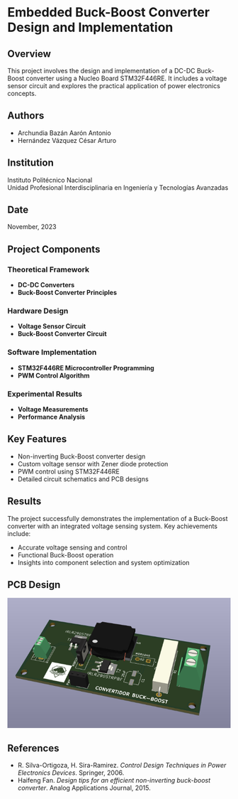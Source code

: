 # Embedded Buck-Boost Converter Design and Implementation

## Overview

This project involves the design and implementation of a DC-DC Buck-Boost converter using a Nucleo Board STM32F446RE. It includes a voltage sensor circuit and explores the practical application of power electronics concepts.

## Authors

- Archundia Bazán Aarón Antonio
- Hernández Vázquez César Arturo

## Institution

Instituto Politécnico Nacional  
Unidad Profesional Interdisciplinaria en Ingeniería y Tecnologías Avanzadas

## Date

November, 2023

## Project Components

### Theoretical Framework

- **DC-DC Converters**
- **Buck-Boost Converter Principles**

### Hardware Design

- **Voltage Sensor Circuit**
- **Buck-Boost Converter Circuit**

### Software Implementation

- **STM32F446RE Microcontroller Programming**
- **PWM Control Algorithm**

### Experimental Results

- **Voltage Measurements**
- **Performance Analysis**

## Key Features

- Non-inverting Buck-Boost converter design
- Custom voltage sensor with Zener diode protection
- PWM control using STM32F446RE
- Detailed circuit schematics and PCB designs

## Results

The project successfully demonstrates the implementation of a Buck-Boost converter with an integrated voltage sensing system. Key achievements include:

- Accurate voltage sensing and control
- Functional Buck-Boost operation
- Insights into component selection and system optimization
## PCB Design

![PCB Design](images/pcb_image.png)
## References

- R. Silva-Ortigoza, H. Sira-Ramirez. *Control Design Techniques in Power Electronics Devices*. Springer, 2006.
- Haifeng Fan. *Design tips for an efficient non-inverting buck-boost converter*. Analog Applications Journal, 2015.
